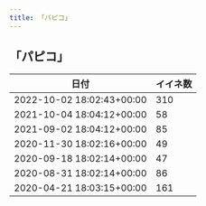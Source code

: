 ```yaml
---
title: 「パピコ」
---
```

## 「パピコ」

|日付|イイネ数|
|-|-|
|2022-10-02 18:02:43+00:00|310|
|2021-10-04 18:04:12+00:00|58|
|2021-09-02 18:04:12+00:00|85|
|2020-11-30 18:02:16+00:00|49|
|2020-09-18 18:02:14+00:00|47|
|2020-08-31 18:02:14+00:00|86|
|2020-04-21 18:03:15+00:00|161|
